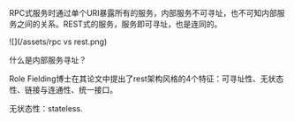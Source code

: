 RPC式服务时通过单个URI暴露所有的服务，内部服务不可寻址，也不可知内部服务之间的关系。REST式的服务，服务即可寻址，也是连同的。

![](/assets/rpc vs rest.png)

什么是内部服务寻址？

Role Fielding博士在其论文中提出了rest架构风格的4个特征：可寻址性、无状态性、链接与连通性、统一接口。

无状态性：stateless.

